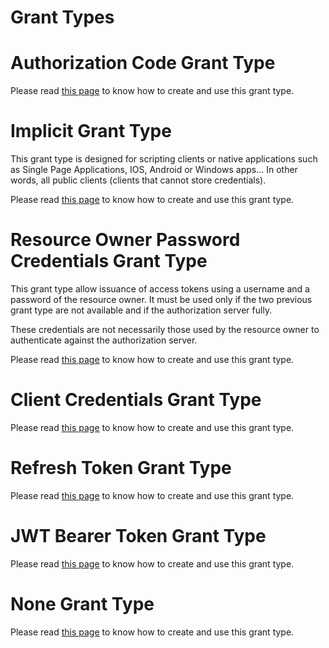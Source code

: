 Grant Types
===========

# Authorization Code Grant Type

Please read [this page](authorization_code.md) to know how to create and use this grant type.

# Implicit Grant Type

This grant type is designed for scripting clients or native applications such as Single Page Applications, IOS, Android or Windows apps...
In other words, all public clients (clients that cannot store credentials).

Please read [this page](implicit.md) to know how to create and use this grant type.

# Resource Owner Password Credentials Grant Type

This grant type allow issuance of access tokens using a username and a password of the resource owner.
It must be used only if the two previous grant type are not available and if the authorization server fully.

These credentials are not necessarily those used by the resource owner to authenticate against the authorization server.

Please read [this page](resource_owner_password_credentials.md) to know how to create and use this grant type.

# Client Credentials Grant Type

Please read [this page](client_credentials.md) to know how to create and use this grant type.

# Refresh Token Grant Type

Please read [this page](refresh_token.md) to know how to create and use this grant type.

# JWT Bearer Token Grant Type

Please read [this page](jwt_bearer.md) to know how to create and use this grant type.

# None Grant Type

Please read [this page](jwt_none.md) to know how to create and use this grant type.
